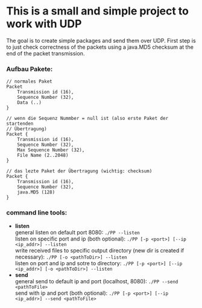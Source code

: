 # This is a small and simple project to work with UDP

The goal is to create simple packages and send them over UDP. First step is
to just check correctness of the packets using a java.MD5 checksum at the end of
the packet transmission.

### Aufbau Pakete:
```
// normales Paket
Packet 
    Transmission id (16),
    Sequence Number (32),
    Data (..)
}

// wenn die Sequenz Nummber = null ist (also erste Paket der startenden
// Übertragung)
Packet {
    Transmission id (16),
    Sequence Number (32),
    Max Sequence Number (32),
    File Name (2..2048)
}

// das lezte Paket der Übertragung (wichtig: checksum)
Packet {
    Transmission id (16),
    Sequence Number (32),
    java.MD5 (128)
}
```

### command line tools:

- **listen** <br>
general listen on default port 8080:
`./PP --listen` <br>
listen on specific port and ip (both optional): `./PP [-p <port>] [--ip <ip_addr>] --listen`<br>
write received files to specific output directory (new dir is created if necessary): `./PP [-o <pathToDir>] --listen` <br>
listen on port and ip and sotre to directory: `./PP [-p <port>] [--ip <ip_addr>] [-o <pathToDir>] --listen`
- **send** <br>
general send to default ip and port (localhost, 8080): `./PP --send <pathToFile>`<br>
send with ip and port (both optional): `./PP [-p <port>] [--ip <ip_addr>] --send <pathToFile>` <br>